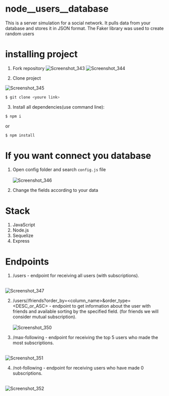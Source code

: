 # node__users__database
This is a server simulation for a social network. It pulls data from your database and stores it in JSON format. The Faker library was used to create random users
# installing project
1. Fork repository
![Screenshot_343](https://user-images.githubusercontent.com/104434132/204560917-22c5e742-4e51-4bdc-8926-45dda48aa1bf.png)
![Screenshot_344](https://user-images.githubusercontent.com/104434132/204560966-7c698d0e-1c56-423c-b49c-4f50b95a70b6.png)

2. Clone project

![Screenshot_345](https://user-images.githubusercontent.com/104434132/204563940-4bc19b5d-0b95-4a2c-9292-4e1c59059a0f.png)

  ```sh
  $ git clone <youre link>
  ```
3. Install all dependencies(use command line):
```sh 
$ npm i
``` 
or
```sh
$ npm install
```

# If you want connect you database
1. Open config folder and search ```config.js``` file <br> <br>
![Screenshot_346](https://user-images.githubusercontent.com/104434132/204564989-2fc0be77-f86d-4b71-a730-a886c6094f98.png)

2. Change the fields according to your data

# Stack
1. JavaScript
2. Node.js
3. Sequelize
4. Express

# Endpoints

1. /users - endpoint for receiving all users (with subscriptions).
<br> <br>

![Screenshot_347](https://user-images.githubusercontent.com/104434132/204738906-1047e3d5-39a7-4f6b-b60f-fd9e3bfd07b2.png)

2. /users/<id>/friends?order_by=<column_name>&order_type=<DESC_or_ASC> - endpoint to get information about the user with friends and available sorting by the specified field. (for friends we will consider mutual subscription).
<br> <br>
![Screenshot_350](https://user-images.githubusercontent.com/104434132/204740337-bca9f83b-a624-4ec0-b93b-de2668e2148f.png)

3. /max-following - endpoint for receiving the top 5 users who made the most subscriptions.
<br> <br>

![Screenshot_351](https://user-images.githubusercontent.com/104434132/204741969-3a99709c-73f7-4ca6-aee3-1adf9e008479.png)

4. /not-following - endpoint for receiving users who have made 0 subscriptions.
<br><br>

![Screenshot_352](https://user-images.githubusercontent.com/104434132/204742196-f12cb133-4055-4ca6-9241-6aabc2db008f.png)


